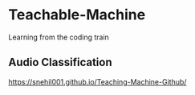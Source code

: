 # Teachable-Machine
Learning from the coding train
## Audio Classification
<a href="https://snehil001.github.io/Teaching-Machine-Github/" target="_blank">https://snehil001.github.io/Teaching-Machine-Github/</a>

